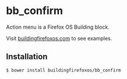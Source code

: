 # bb_confirm

Action menu is a Firefox OS Building block.

Visit [buildingfirefoxos.com](http://buildingfirefoxos.com/building-blocks/confirm.html) to see examples.

## Installation

```bash
$ bower install buildingfirefoxos/bb_confirm
```
